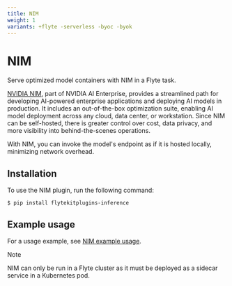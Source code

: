 ```yaml
---
title: NIM
weight: 1
variants: +flyte -serverless -byoc -byok
---
```


# NIM

Serve optimized model containers with NIM in a Flyte task.

[NVIDIA NIM](https://www.nvidia.com/en-in/ai/), part of NVIDIA AI Enterprise, provides a streamlined path
for developing AI-powered enterprise applications and deploying AI models in production.
It includes an out-of-the-box optimization suite, enabling AI model deployment across any cloud,
data center, or workstation. Since NIM can be self-hosted, there is greater control over cost, data privacy,
and more visibility into behind-the-scenes operations.

With NIM, you can invoke the model's endpoint as if it is hosted locally, minimizing network overhead.

## Installation

To use the NIM plugin, run the following command:

```shell
$ pip install flytekitplugins-inference
```

## Example usage

For a usage example, see [NIM example usage](./serve_nim_container).

> [!NOTE]
> NIM can only be run in a Flyte cluster as it must be deployed as a sidecar service in a Kubernetes pod.
